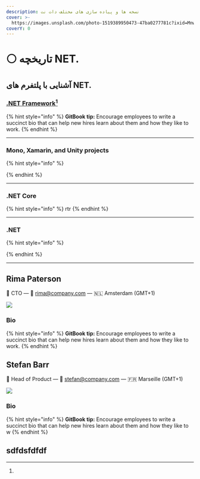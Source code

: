 ```yaml
---
description: نسخه ها و پیاده سازی های مختلف دات نت
cover: >-
  https://images.unsplash.com/photo-1519389950473-47ba0277781c?ixid=MnwxMjA3fDB8MHxwaG90by1wYWdlfHx8fGVufDB8fHx8&ixlib=rb-1.2.1&auto=format&fit=crop&w=2970&q=80
coverY: 0
---
```


# ⚪ تاریخچه NET.

## آشنایی با پلتفرم های NET.

### [.NET Framework](#user-content-fn-1)[^1]

{% hint style="info" %}
**GitBook tip:** Encourage employees to write a succinct bio that can help new hires learn about them and how they like to work.
{% endhint %}

***

### Mono, Xamarin, and Unity projects

{% hint style="info" %}

{% endhint %}

***

### .NET Core

{% hint style="info" %}
rtr
{% endhint %}

***

### .NET

{% hint style="info" %}

{% endhint %}

***

## Rima Paterson

👋 CTO — 💌 rima@company.com — 🇳🇱 Amsterdam (GMT+1)

![](https://images.unsplash.com/photo-1502764613149-7f1d229e230f?ixid=MnwxMjA3fDB8MHxwaG90by1wYWdlfHx8fGVufDB8fHx8\&ixlib=rb-1.2.1\&auto=format\&fit=crop\&w=2972\&q=80)

### Bio

{% hint style="info" %}
**GitBook tip:** Encourage employees to write a succinct bio that can help new hires learn about them and how they like to work.
{% endhint %}

## Stefan Barr

👋 Head of Product — 💌 stefan@company.com — 🇫🇷 Marseille (GMT+1)

![](https://images.unsplash.com/photo-1601935111741-ae98b2b230b0?ixid=MnwxMjA3fDB8MHxwaG90by1wYWdlfHx8fGVufDB8fHx8\&ixlib=rb-1.2.1\&auto=format\&fit=crop\&w=2970\&q=80)

### Bio

{% hint style="info" %}
**GitBook tip:** Encourage employees to write a succinct bio that can help new hires learn about them and how they like to w
{% endhint %}

## sdfdsfdfdf

[^1]: 

